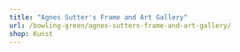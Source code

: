 ```yaml
---
title: "Agnes Sutter's Frame and Art Gallery"
url: /bowling-green/agnes-sutters-frame-and-art-gallery/
shop: Kunst
---
```

